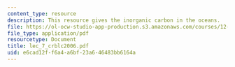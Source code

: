 ```yaml
---
content_type: resource
description: This resource gives the inorganic carbon in the oceans.
file: https://ol-ocw-studio-app-production.s3.amazonaws.com/courses/12-742-marine-chemistry-fall-2006/e6cad12ff6a4a6bf23a646483bb6164a_lec_7_crblc2006.pdf
file_type: application/pdf
resourcetype: Document
title: lec_7_crblc2006.pdf
uid: e6cad12f-f6a4-a6bf-23a6-46483bb6164a
---
```


